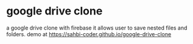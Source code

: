 # google drive clone
a google drive clone with firebase it allows user to save nested files and folders.
demo at https://sahbi-coder.github.io/google-drive-clone


